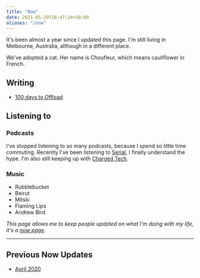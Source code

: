 ```yaml
---
title: "Now"
date: 2021-05-20T16:47:24+10:00
aliases: "/now"
---
```


It's been almost a year since I updated this page. I'm still living in Melbourne, Australia, although in a different place.

We've adopted a cat. Her name is Choufleur, which means cauliflower in French.

## Writing
- [100 days to Offload](https://hugo.md/tags/100daystooffload/)


## Listening to
### Podcasts
I've stopped listening to so many podcasts, because I spend so little time commuting. Recently I've been listening to [Serial](https://serialpodcast.org), I finally understand the hype. I'm also still keeping up with [Charged Tech](https://char.gd/podcast).

### Music
* Rubblebucket
* Beirut
* Mitski
* Flaming Lips
* Andrew Bird

*This page allows me to keep people updated on what I'm doing with my life, it's a [now page](https://nownownow.com/).*

---

## Previous Now Updates
* [April 2020](/previously/april-2020/)
